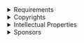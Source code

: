 ﻿  
<details>
<summary>Requirements</summary>  
  
<pre>
Respect my copyrights and intellectual properties, and be one of my sponsors, for having authorization to use privately my works.
</pre>
</details>  
  
<details>
<summary>Copyrights</summary>  
  
<pre>
All rights reserved, no permissions granted, no free charges, no copies, no redistributions, no derivatives, no modifications, no reproduces, no owning, no teaching, no speeching, no reuses, no public uses, no business uses, no military uses, no lethal uses, no research uses, even published publicly.
</pre>
</details>  
  
<details>
<summary>Intellectual Properties</summary>  
  
<pre>
Source codes, programs, dependencies, libraries, equations, methods, informations, documentations, websites, extensions, books, designs, concepts, ideas, and all my works are my properties. I retain all rights on it, and no one may infringe my copyrights.
</pre>
</details>  
  
<details>
<summary>Sponsors</summary>  
  
<pre>
Contact me to know how being a sponsor.
</pre>
</details>  
  